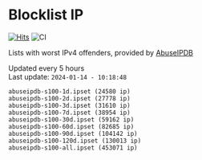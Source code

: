 # Blocklist IP

[![Hits](https://hits.seeyoufarm.com/api/count/incr/badge.svg?url=https%3A%2F%2Fgithub.com%2Fborestad%2Fblocklist-ip%2F&count_bg=%2379C83D&title_bg=%23555555&icon=&icon_color=%23E7E7E7&title=hits&edge_flat=false)](https://hits.seeyoufarm.com)  ![CI](https://img.shields.io/github/workflow/status/borestad/blocklist-ip/CI?style=flat-square)

Lists with worst IPv4 offenders, provided by [AbuseIPDB](https://www.abuseipdb.com/)

<!-- FOOTER-PLACEHOLDER -->
Updated every 5 hours<br>
Last update: `2024-01-14 - 10:18:48`
```
abuseipdb-s100-1d.ipset (24580 ip)
abuseipdb-s100-2d.ipset (27778 ip)
abuseipdb-s100-3d.ipset (31610 ip)
abuseipdb-s100-7d.ipset (38954 ip)
abuseipdb-s100-30d.ipset (59162 ip)
abuseipdb-s100-60d.ipset (82685 ip)
abuseipdb-s100-90d.ipset (104142 ip)
abuseipdb-s100-120d.ipset (130013 ip)
abuseipdb-s100-all.ipset (453071 ip)
```
